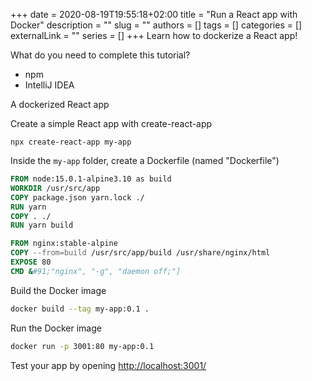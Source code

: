 +++
date = 2020-08-19T19:55:18+02:00
title = "Run a React app with Docker"
description = ""
slug = ""
authors = []
tags = []
categories = []
externalLink = ""
series = []
+++
Learn how to dockerize a React app!

What do you need to complete this tutorial?
* npm
* IntelliJ IDEA

A dockerized React app

Create a simple React app with create-react-app

`npx create-react-app my-app`

Inside the `my-app` folder, create a Dockerfile (named "Dockerfile")

```dockerfile
FROM node:15.0.1-alpine3.10 as build
WORKDIR /usr/src/app
COPY package.json yarn.lock ./
RUN yarn
COPY . ./
RUN yarn build

FROM nginx:stable-alpine
COPY --from=build /usr/src/app/build /usr/share/nginx/html
EXPOSE 80
CMD &#91;"nginx", "-g", "daemon off;"]
```

Build the Docker image

```bash
docker build --tag my-app:0.1 .
```

Run the Docker image

```bash
docker run -p 3001:80 my-app:0.1
```

Test your app by opening <http://localhost:3001/>